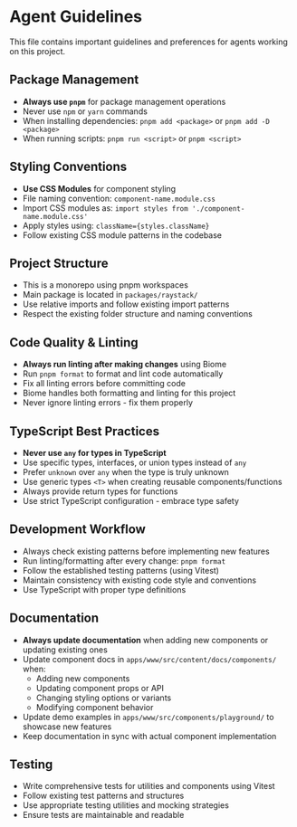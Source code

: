 # Agent Guidelines

This file contains important guidelines and preferences for agents working on this project.

## Package Management
- **Always use `pnpm`** for package management operations
- Never use `npm` or `yarn` commands
- When installing dependencies: `pnpm add <package>` or `pnpm add -D <package>`
- When running scripts: `pnpm run <script>` or `pnpm <script>`

## Styling Conventions
- **Use CSS Modules** for component styling
- File naming convention: `component-name.module.css`
- Import CSS modules as: `import styles from './component-name.module.css'`
- Apply styles using: `className={styles.className}`
- Follow existing CSS module patterns in the codebase

## Project Structure
- This is a monorepo using pnpm workspaces
- Main package is located in `packages/raystack/`
- Use relative imports and follow existing import patterns
- Respect the existing folder structure and naming conventions

## Code Quality & Linting
- **Always run linting after making changes** using Biome
- Run `pnpm format` to format and lint code automatically
- Fix all linting errors before committing code
- Biome handles both formatting and linting for this project
- Never ignore linting errors - fix them properly

## TypeScript Best Practices
- **Never use `any` for types in TypeScript**
- Use specific types, interfaces, or union types instead of `any`
- Prefer `unknown` over `any` when the type is truly unknown
- Use generic types `<T>` when creating reusable components/functions
- Always provide return types for functions
- Use strict TypeScript configuration - embrace type safety

## Development Workflow
- Always check existing patterns before implementing new features
- Run linting/formatting after every change: `pnpm format`
- Follow the established testing patterns (using Vitest)
- Maintain consistency with existing code style and conventions
- Use TypeScript with proper type definitions

## Documentation
- **Always update documentation** when adding new components or updating existing ones
- Update component docs in `apps/www/src/content/docs/components/` when:
  - Adding new components
  - Updating component props or API
  - Changing styling options or variants
  - Modifying component behavior
- Update demo examples in `apps/www/src/components/playground/` to showcase new features
- Keep documentation in sync with actual component implementation

## Testing
- Write comprehensive tests for utilities and components using Vitest
- Follow existing test patterns and structures
- Use appropriate testing utilities and mocking strategies
- Ensure tests are maintainable and readable